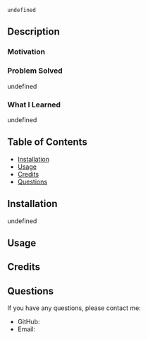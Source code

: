 
    undefined

## Description


### Motivation


### Problem Solved
undefined

### What I Learned
undefined

## Table of Contents
- [Installation](#installation)
- [Usage](#usage)
- [Credits](#credits)
- [Questions](#questions)

## Installation
undefined

## Usage


## Credits


## Questions
If you have any questions, please contact me:
- GitHub: [](https://github.com/DeenTradesCode)
- Email: 
